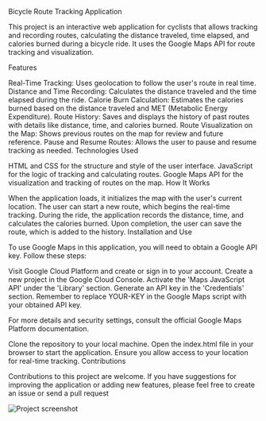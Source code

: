 Bicycle Route Tracking Application

This project is an interactive web application for cyclists that allows tracking and recording routes, calculating the distance traveled, time elapsed, and calories burned during a bicycle ride. It uses the Google Maps API for route tracking and visualization.

Features

Real-Time Tracking: Uses geolocation to follow the user's route in real time.
Distance and Time Recording: Calculates the distance traveled and the time elapsed during the ride.
Calorie Burn Calculation: Estimates the calories burned based on the distance traveled and MET (Metabolic Energy Expenditure).
Route History: Saves and displays the history of past routes with details like distance, time, and calories burned.
Route Visualization on the Map: Shows previous routes on the map for review and future reference.
Pause and Resume Routes: Allows the user to pause and resume tracking as needed.
Technologies Used

HTML and CSS for the structure and style of the user interface.
JavaScript for the logic of tracking and calculating routes.
Google Maps API for the visualization and tracking of routes on the map.
How It Works

When the application loads, it initializes the map with the user's current location.
The user can start a new route, which begins the real-time tracking.
During the ride, the application records the distance, time, and calculates the calories burned.
Upon completion, the user can save the route, which is added to the history.
Installation and Use

To use Google Maps in this application, you will need to obtain a Google API key. Follow these steps:

Visit Google Cloud Platform and create or sign in to your account.
Create a new project in the Google Cloud Console.
Activate the 'Maps JavaScript API' under the 'Library' section.
Generate an API key in the 'Credentials' section.
Remember to replace YOUR-KEY in the Google Maps script with your obtained API key.

For more details and security settings, consult the official Google Maps Platform documentation.

Clone the repository to your local machine.
Open the index.html file in your browser to start the application.
Ensure you allow access to your location for real-time tracking.
Contributions

Contributions to this project are welcome. If you have suggestions for improving the application or adding new features, please feel free to create an issue or send a pull request

![Project screenshot](https://app.hundezonen.ch/docs/IMG_0094.PNG)
